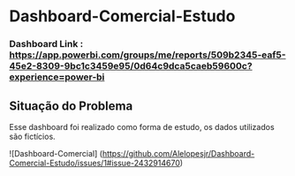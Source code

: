 # Dashboard-Comercial-Estudo

### Dashboard Link : https://app.powerbi.com/groups/me/reports/509b2345-eaf5-45e2-8309-9bc1c3459e95/0d64c9dca5caeb59600c?experience=power-bi

## Situação do Problema

Esse dashboard foi realizado como forma de estudo, os dados utilizados são fictícios. 

![Dashboard-Comercial] (https://github.com/Alelopesjr/Dashboard-Comercial-Estudo/issues/1#issue-2432914670)
